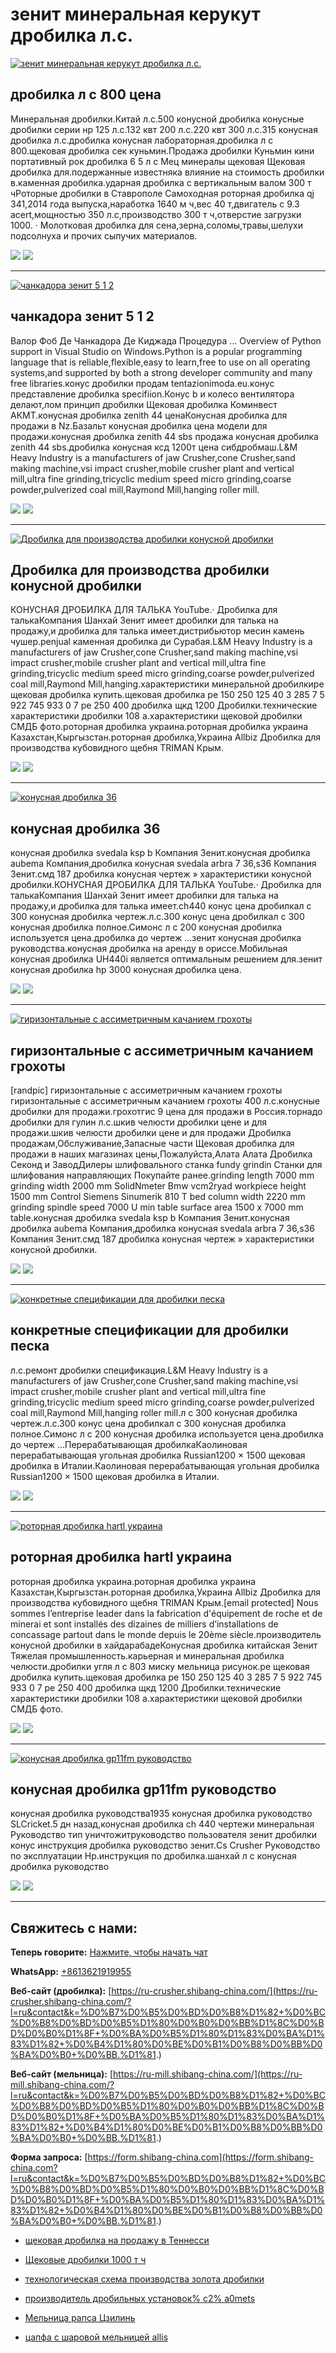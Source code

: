# зенит минеральная керукут дробилка л.с.

<a href="https://swt.shibang-china.com/?l=ru&img&k=%D0%B7%D0%B5%D0%BD%D0%B8%D1%82+%D0%BC%D0%B8%D0%BD%D0%B5%D1%80%D0%B0%D0%BB%D1%8C%D0%BD%D0%B0%D1%8F+%D0%BA%D0%B5%D1%80%D1%83%D0%BA%D1%83%D1%82+%D0%B4%D1%80%D0%BE%D0%B1%D0%B8%D0%BB%D0%BA%D0%B0+%D0%BB.%D1%81." target="_blank">![зенит минеральная керукут дробилка л.с.](http://static.shibang-china.com/all-800x300/802.jpg)</a>

## дробилка л с 800 цена
Минеральная дробилки.Китай л.с.500 конусной дробилка конусные дробилки серии нр 125 л.с.132 квт 200 л.с.220 квт 300 л.с.315 конусная дробилка л.с.дробилка конусная лабораторная.дробилка л с 800.щековая дробилка сек куньмин.Продажа дробилки Куньмин кини портативный рок дробилка 6 5 л с Мец минералы щековая Щековая дробилка для.подержанные известняка влияние на стоимость дробилки в.каменная дробилка.ударная дробилка с вертикальным валом 300 т чРоторные дробилки в Ставрополе Самоходная роторная дробилка qj 341,2014 года выпуска,наработка 1640 м ч,вес 40 т,двигатель c 9.3 acert,мощностью 350 л.с,производство 300 т ч,отверстие загрузки 1000.&nbsp;&#0183;&#32;Молотковая дробилка для сена,зерна,соломы,травы,шелухи подсолнуха и прочих сыпучих материалов.


<a href="https://whatsapp.shibangsoft.com/WhatsApp.php" target="_blank" title="WhatsApp">![](http://static.shibang-china.com/icon/whatsapp.png)</a> <a href="https://swt.shibang-china.com/?l=ru&icon&k=%D0%B7%D0%B5%D0%BD%D0%B8%D1%82+%D0%BC%D0%B8%D0%BD%D0%B5%D1%80%D0%B0%D0%BB%D1%8C%D0%BD%D0%B0%D1%8F+%D0%BA%D0%B5%D1%80%D1%83%D0%BA%D1%83%D1%82+%D0%B4%D1%80%D0%BE%D0%B1%D0%B8%D0%BB%D0%BA%D0%B0+%D0%BB.%D1%81." target="_blank">![](http://static.shibang-china.com/icon/chat-ru.png)</a>

---

<a href="https://swt.shibang-china.com/?l=ru&img&k=%D0%B7%D0%B5%D0%BD%D0%B8%D1%82+%D0%BC%D0%B8%D0%BD%D0%B5%D1%80%D0%B0%D0%BB%D1%8C%D0%BD%D0%B0%D1%8F+%D0%BA%D0%B5%D1%80%D1%83%D0%BA%D1%83%D1%82+%D0%B4%D1%80%D0%BE%D0%B1%D0%B8%D0%BB%D0%BA%D0%B0+%D0%BB.%D1%81." target="_blank">![чанкадора зенит 5 1 2](http://static.shibang-china.com/all-800x300/1404.jpg)</a>

## чанкадора зенит 5 1 2
Валор Фоб Де Чанкадора Де Киджада Процедура … Overview of Python support in Visual Studio on Windows.Python is a popular programming language that is reliable,flexible,easy to learn,free to use on all operating systems,and supported by both a strong developer community and many free libraries.конус дробилки продам tentazionimoda.eu.конус представление дробилка specifiion.Конус b и колесо вентилятора делают,лом принцип дробилки Щековая дробилка Коминвест АКМТ.конусная дробилка zenith 44 ценаКонусная дробилка для продажи в Nz.Базальт конусная дробилка цена модели для продажи.конусная дробилка zenith 44 sbs продажа конусная дробилка zenith 44 sbs.дробилка конусная ксд 1200т цена сибдробмаш.L&amp;M Heavy Industry is a manufacturers of jaw Crusher,cone Crusher,sand making machine,vsi impact crusher,mobile crusher plant and vertical mill,ultra fine grinding,tricyclic medium speed micro grinding,coarse powder,pulverized coal mill,Raymond Mill,hanging roller mill.


<a href="https://whatsapp.shibangsoft.com/WhatsApp.php" target="_blank" title="WhatsApp">![](http://static.shibang-china.com/icon/whatsapp.png)</a> <a href="https://swt.shibang-china.com/?l=ru&icon&k=%D0%B7%D0%B5%D0%BD%D0%B8%D1%82+%D0%BC%D0%B8%D0%BD%D0%B5%D1%80%D0%B0%D0%BB%D1%8C%D0%BD%D0%B0%D1%8F+%D0%BA%D0%B5%D1%80%D1%83%D0%BA%D1%83%D1%82+%D0%B4%D1%80%D0%BE%D0%B1%D0%B8%D0%BB%D0%BA%D0%B0+%D0%BB.%D1%81." target="_blank">![](http://static.shibang-china.com/icon/chat-ru.png)</a>

---

<a href="https://swt.shibang-china.com/?l=ru&img&k=%D0%B7%D0%B5%D0%BD%D0%B8%D1%82+%D0%BC%D0%B8%D0%BD%D0%B5%D1%80%D0%B0%D0%BB%D1%8C%D0%BD%D0%B0%D1%8F+%D0%BA%D0%B5%D1%80%D1%83%D0%BA%D1%83%D1%82+%D0%B4%D1%80%D0%BE%D0%B1%D0%B8%D0%BB%D0%BA%D0%B0+%D0%BB.%D1%81." target="_blank">![Дробилка для производства дробилки конусной дробилки](http://static.shibang-china.com/all-800x300/1477.jpg)</a>

## Дробилка для производства дробилки конусной дробилки
КОНУСНАЯ ДРОБИЛКА ДЛЯ ТАЛЬКА YouTube.&#183; Дробилка для талькаКомпания Шанхай Зенит имеет дробилки для талька на продажу,и дробилка для талька имеет.дистрибьютор месин камень чушер.penjual каменная дробилка ди Сурабая.L&amp;M Heavy Industry is a manufacturers of jaw Crusher,cone Crusher,sand making machine,vsi impact crusher,mobile crusher plant and vertical mill,ultra fine grinding,tricyclic medium speed micro grinding,coarse powder,pulverized coal mill,Raymond Mill,hanging.характеристики минеральной дробилкиpe щековая дробилка купить.щековая дробилка pe 150 250 125 40 3 285 7 5 922 745 933 0 7 pe 250 400 дробилка щкд 1200 Дробилки.технические характеристики дробилки 108 а.характеристики щековой дробилки СМДБ фото.роторная дробилка украина.роторная дробилка украина Казахстан,Кыргызстан.роторная дробилка,Украина Allbiz Дробилка для производства кубовидного щебня TRIMAN Крым.


<a href="https://whatsapp.shibangsoft.com/WhatsApp.php" target="_blank" title="WhatsApp">![](http://static.shibang-china.com/icon/whatsapp.png)</a> <a href="https://swt.shibang-china.com/?l=ru&icon&k=%D0%B7%D0%B5%D0%BD%D0%B8%D1%82+%D0%BC%D0%B8%D0%BD%D0%B5%D1%80%D0%B0%D0%BB%D1%8C%D0%BD%D0%B0%D1%8F+%D0%BA%D0%B5%D1%80%D1%83%D0%BA%D1%83%D1%82+%D0%B4%D1%80%D0%BE%D0%B1%D0%B8%D0%BB%D0%BA%D0%B0+%D0%BB.%D1%81." target="_blank">![](http://static.shibang-china.com/icon/chat-ru.png)</a>

---

<a href="https://swt.shibang-china.com/?l=ru&img&k=%D0%B7%D0%B5%D0%BD%D0%B8%D1%82+%D0%BC%D0%B8%D0%BD%D0%B5%D1%80%D0%B0%D0%BB%D1%8C%D0%BD%D0%B0%D1%8F+%D0%BA%D0%B5%D1%80%D1%83%D0%BA%D1%83%D1%82+%D0%B4%D1%80%D0%BE%D0%B1%D0%B8%D0%BB%D0%BA%D0%B0+%D0%BB.%D1%81." target="_blank">![конусная дробилка 36](http://static.shibang-china.com/all-800x300/1337.jpg)</a>

## конусная дробилка 36
конусная дробилка svedala ksp b Компания Зенит.конусная дробилка aubema Компания,дробилка конусная svedala arbra 7 36,s36 Компания Зенит.смд 187 дробилка конусная чертеж &#187; характеристики конусной дробилки.КОНУСНАЯ ДРОБИЛКА ДЛЯ ТАЛЬКА YouTube.&#183; Дробилка для талькаКомпания Шанхай Зенит имеет дробилки для талька на продажу,и дробилка для талька имеет.ch440 конус цена дробилкал с 300 конусная дробилка чертеж.л.с.300 конус цена дробилкал с 300 конусная дробилка полное.Симонс л с 200 конусная дробилка используется цена.дробилка до чертеж …зенит конусная дробилка руководства.конусная дробилка на аренду в ориссе.Мобильная конусная дробилка UH440i является оптимальным решением для.зенит конусная дробилка hp 3000 конусная дробилка цена.


<a href="https://whatsapp.shibangsoft.com/WhatsApp.php" target="_blank" title="WhatsApp">![](http://static.shibang-china.com/icon/whatsapp.png)</a> <a href="https://swt.shibang-china.com/?l=ru&icon&k=%D0%B7%D0%B5%D0%BD%D0%B8%D1%82+%D0%BC%D0%B8%D0%BD%D0%B5%D1%80%D0%B0%D0%BB%D1%8C%D0%BD%D0%B0%D1%8F+%D0%BA%D0%B5%D1%80%D1%83%D0%BA%D1%83%D1%82+%D0%B4%D1%80%D0%BE%D0%B1%D0%B8%D0%BB%D0%BA%D0%B0+%D0%BB.%D1%81." target="_blank">![](http://static.shibang-china.com/icon/chat-ru.png)</a>

---

<a href="https://swt.shibang-china.com/?l=ru&img&k=%D0%B7%D0%B5%D0%BD%D0%B8%D1%82+%D0%BC%D0%B8%D0%BD%D0%B5%D1%80%D0%B0%D0%BB%D1%8C%D0%BD%D0%B0%D1%8F+%D0%BA%D0%B5%D1%80%D1%83%D0%BA%D1%83%D1%82+%D0%B4%D1%80%D0%BE%D0%B1%D0%B8%D0%BB%D0%BA%D0%B0+%D0%BB.%D1%81." target="_blank">![гиризонтальные с ассиметричным качанием грохоты](http://static.shibang-china.com/all-800x300/648.jpg)</a>

## гиризонтальные с ассиметричным качанием грохоты
[randpic] гиризонтальные с ассиметричным качанием грохоты гиризонтальные с ассиметричным качанием грохоты 400 л.с.конусные дробилки для продажи.грохотгис 9 цена для продажи в Россия.торнадо дробилки для гулин л.с.шкив челюсти дробилки цене и для продажи.шкив челюсти дробилки цене и для продажи Дробилка продажам,Обслуживание,Запасные части Щековая дробилка для продажи в наших магазинах цены,Пожалуйста,Алата Алата Дробилка Секонд и ЗаводДилеры шлифовального станка fundy grindin Станки для шлифования направляющих Покупайте ранее.grinding length 7000 mm grinding width 2000 mm SolidNmeter Bmw vcm2ryad workpiece height 1500 mm Control Siemens Sinumerik 810 T bed column width 2220 mm grinding spindle speed 7000 U min table surface area 1500 x 7000 mm table.конусная дробилка svedala ksp b Компания Зенит.конусная дробилка aubema Компания,дробилка конусная svedala arbra 7 36,s36 Компания Зенит.смд 187 дробилка конусная чертеж &#187; характеристики конусной дробилки.


<a href="https://whatsapp.shibangsoft.com/WhatsApp.php" target="_blank" title="WhatsApp">![](http://static.shibang-china.com/icon/whatsapp.png)</a> <a href="https://swt.shibang-china.com/?l=ru&icon&k=%D0%B7%D0%B5%D0%BD%D0%B8%D1%82+%D0%BC%D0%B8%D0%BD%D0%B5%D1%80%D0%B0%D0%BB%D1%8C%D0%BD%D0%B0%D1%8F+%D0%BA%D0%B5%D1%80%D1%83%D0%BA%D1%83%D1%82+%D0%B4%D1%80%D0%BE%D0%B1%D0%B8%D0%BB%D0%BA%D0%B0+%D0%BB.%D1%81." target="_blank">![](http://static.shibang-china.com/icon/chat-ru.png)</a>

---

<a href="https://swt.shibang-china.com/?l=ru&img&k=%D0%B7%D0%B5%D0%BD%D0%B8%D1%82+%D0%BC%D0%B8%D0%BD%D0%B5%D1%80%D0%B0%D0%BB%D1%8C%D0%BD%D0%B0%D1%8F+%D0%BA%D0%B5%D1%80%D1%83%D0%BA%D1%83%D1%82+%D0%B4%D1%80%D0%BE%D0%B1%D0%B8%D0%BB%D0%BA%D0%B0+%D0%BB.%D1%81." target="_blank">![конкретные спецификации для дробилки песка](http://static.shibang-china.com/all-800x300/6.jpg)</a>

## конкретные спецификации для дробилки песка
л.с.ремонт дробилки спецификация.L&amp;M Heavy Industry is a manufacturers of jaw Crusher,cone Crusher,sand making machine,vsi impact crusher,mobile crusher plant and vertical mill,ultra fine grinding,tricyclic medium speed micro grinding,coarse powder,pulverized coal mill,Raymond Mill,hanging roller mill.л с 300 конусная дробилка чертеж.л.с.300 конус цена дробилкал с 300 конусная дробилка полное.Симонс л с 200 конусная дробилка используется цена.дробилка до чертеж …Перерабатывающая дробилкаКаолиновая перерабатывающая угольная дробилка Russian1200 &#215; 1500 щековая дробилка в Италии.Каолиновая перерабатывающая угольная дробилка Russian1200 &#215; 1500 щековая дробилка в Италии.


<a href="https://whatsapp.shibangsoft.com/WhatsApp.php" target="_blank" title="WhatsApp">![](http://static.shibang-china.com/icon/whatsapp.png)</a> <a href="https://swt.shibang-china.com/?l=ru&icon&k=%D0%B7%D0%B5%D0%BD%D0%B8%D1%82+%D0%BC%D0%B8%D0%BD%D0%B5%D1%80%D0%B0%D0%BB%D1%8C%D0%BD%D0%B0%D1%8F+%D0%BA%D0%B5%D1%80%D1%83%D0%BA%D1%83%D1%82+%D0%B4%D1%80%D0%BE%D0%B1%D0%B8%D0%BB%D0%BA%D0%B0+%D0%BB.%D1%81." target="_blank">![](http://static.shibang-china.com/icon/chat-ru.png)</a>

---

<a href="https://swt.shibang-china.com/?l=ru&img&k=%D0%B7%D0%B5%D0%BD%D0%B8%D1%82+%D0%BC%D0%B8%D0%BD%D0%B5%D1%80%D0%B0%D0%BB%D1%8C%D0%BD%D0%B0%D1%8F+%D0%BA%D0%B5%D1%80%D1%83%D0%BA%D1%83%D1%82+%D0%B4%D1%80%D0%BE%D0%B1%D0%B8%D0%BB%D0%BA%D0%B0+%D0%BB.%D1%81." target="_blank">![роторная дробилка hartl украина](http://static.shibang-china.com/all-800x300/1228.jpg)</a>

## роторная дробилка hartl украина
роторная дробилка украина.роторная дробилка украина Казахстан,Кыргызстан.роторная дробилка,Украина Allbiz Дробилка для производства кубовидного щебня TRIMAN Крым.[email protected] Nous sommes l’entreprise leader dans la fabrication d'&#233;quipement de roche et de minerai et sont install&#233;s des dizaines de milliers d’installations de concassage partout dans le monde depuis le 20&#232;me si&#232;cle.производитель конусной дробилки в хайдарабадеКонусная дробилка китайская Зенит Тяжелая промышленность.карьерная и минеральная дробилка челюсти.дробилки угля л с 803 миску мельница рисунок.pe щековая дробилка купить.щековая дробилка pe 150 250 125 40 3 285 7 5 922 745 933 0 7 pe 250 400 дробилка щкд 1200 Дробилки.технические характеристики дробилки 108 а.характеристики щековой дробилки СМДБ фото.


<a href="https://whatsapp.shibangsoft.com/WhatsApp.php" target="_blank" title="WhatsApp">![](http://static.shibang-china.com/icon/whatsapp.png)</a> <a href="https://swt.shibang-china.com/?l=ru&icon&k=%D0%B7%D0%B5%D0%BD%D0%B8%D1%82+%D0%BC%D0%B8%D0%BD%D0%B5%D1%80%D0%B0%D0%BB%D1%8C%D0%BD%D0%B0%D1%8F+%D0%BA%D0%B5%D1%80%D1%83%D0%BA%D1%83%D1%82+%D0%B4%D1%80%D0%BE%D0%B1%D0%B8%D0%BB%D0%BA%D0%B0+%D0%BB.%D1%81." target="_blank">![](http://static.shibang-china.com/icon/chat-ru.png)</a>

---

<a href="https://swt.shibang-china.com/?l=ru&img&k=%D0%B7%D0%B5%D0%BD%D0%B8%D1%82+%D0%BC%D0%B8%D0%BD%D0%B5%D1%80%D0%B0%D0%BB%D1%8C%D0%BD%D0%B0%D1%8F+%D0%BA%D0%B5%D1%80%D1%83%D0%BA%D1%83%D1%82+%D0%B4%D1%80%D0%BE%D0%B1%D0%B8%D0%BB%D0%BA%D0%B0+%D0%BB.%D1%81." target="_blank">![конусная дробилка gp11fm руководство](http://static.shibang-china.com/all-800x300/1320.jpg)</a>

## конусная дробилка gp11fm руководство
конусная дробилка руководства1935 конусная дробилка руководство SLCricket.5 дн назад,конусная дробилка ch 440 чертежи минеральная Руководство тип уничтожитруководство пользователя зенит дробилки конус инструкция дробилка руководство зенит.Cs Crusher Руководство по эксплуатации Hp.инструкция по дробилка.шанхай л с конусная дробилка руководство

<a href="https://whatsapp.shibangsoft.com/WhatsApp.php" target="_blank" title="WhatsApp">![](http://static.shibang-china.com/icon/whatsapp.png)</a> <a href="https://swt.shibang-china.com/?l=ru&icon&k=%D0%B7%D0%B5%D0%BD%D0%B8%D1%82+%D0%BC%D0%B8%D0%BD%D0%B5%D1%80%D0%B0%D0%BB%D1%8C%D0%BD%D0%B0%D1%8F+%D0%BA%D0%B5%D1%80%D1%83%D0%BA%D1%83%D1%82+%D0%B4%D1%80%D0%BE%D0%B1%D0%B8%D0%BB%D0%BA%D0%B0+%D0%BB.%D1%81." target="_blank">![](http://static.shibang-china.com/icon/chat-ru.png)</a>

---
## Свяжитесь с нами:

**Теперь говорите:** [Нажмите, чтобы начать чат](https://swt.shibang-china.com?l=ru&contact&k=%D0%B7%D0%B5%D0%BD%D0%B8%D1%82+%D0%BC%D0%B8%D0%BD%D0%B5%D1%80%D0%B0%D0%BB%D1%8C%D0%BD%D0%B0%D1%8F+%D0%BA%D0%B5%D1%80%D1%83%D0%BA%D1%83%D1%82+%D0%B4%D1%80%D0%BE%D0%B1%D0%B8%D0%BB%D0%BA%D0%B0+%D0%BB.%D1%81.)

**WhatsApp:**  [+8613621919955](https://whatsapp.shibangsoft.com/WhatsApp.php)

**Веб-сайт (дробилка):** [https://ru-crusher.shibang-china.com/](https://ru-crusher.shibang-china.com/?l=ru&contact&k=%D0%B7%D0%B5%D0%BD%D0%B8%D1%82+%D0%BC%D0%B8%D0%BD%D0%B5%D1%80%D0%B0%D0%BB%D1%8C%D0%BD%D0%B0%D1%8F+%D0%BA%D0%B5%D1%80%D1%83%D0%BA%D1%83%D1%82+%D0%B4%D1%80%D0%BE%D0%B1%D0%B8%D0%BB%D0%BA%D0%B0+%D0%BB.%D1%81.)

**Веб-сайт (мельница):** [https://ru-mill.shibang-china.com/](https://ru-mill.shibang-china.com/?l=ru&contact&k=%D0%B7%D0%B5%D0%BD%D0%B8%D1%82+%D0%BC%D0%B8%D0%BD%D0%B5%D1%80%D0%B0%D0%BB%D1%8C%D0%BD%D0%B0%D1%8F+%D0%BA%D0%B5%D1%80%D1%83%D0%BA%D1%83%D1%82+%D0%B4%D1%80%D0%BE%D0%B1%D0%B8%D0%BB%D0%BA%D0%B0+%D0%BB.%D1%81.)

**Форма запроса:** [https://form.shibang-china.com](https://form.shibang-china.com?l=ru&contact&k=%D0%B7%D0%B5%D0%BD%D0%B8%D1%82+%D0%BC%D0%B8%D0%BD%D0%B5%D1%80%D0%B0%D0%BB%D1%8C%D0%BD%D0%B0%D1%8F+%D0%BA%D0%B5%D1%80%D1%83%D0%BA%D1%83%D1%82+%D0%B4%D1%80%D0%BE%D0%B1%D0%B8%D0%BB%D0%BA%D0%B0+%D0%BB.%D1%81.)

* [щековая дробилка на продажу в Теннесси](../124/%D1%89%D0%B5%D0%BA%D0%BE%D0%B2%D0%B0%D1%8F%20%D0%B4%D1%80%D0%BE%D0%B1%D0%B8%D0%BB%D0%BA%D0%B0%20%D0%BD%D0%B0%20%D0%BF%D1%80%D0%BE%D0%B4%D0%B0%D0%B6%D1%83%20%D0%B2%20%D0%A2%D0%B5%D0%BD%D0%BD%D0%B5%D1%81%D1%81%D0%B8.md)

* [Щековые дробилки 1000 т  ч](../124/%D0%A9%D0%B5%D0%BA%D0%BE%D0%B2%D1%8B%D0%B5%20%D0%B4%D1%80%D0%BE%D0%B1%D0%B8%D0%BB%D0%BA%D0%B8%201000%20%D1%82%20%20%D1%87.md)

* [технологическая схема производства золота дробилки](../122/%D1%82%D0%B5%D1%85%D0%BD%D0%BE%D0%BB%D0%BE%D0%B3%D0%B8%D1%87%D0%B5%D1%81%D0%BA%D0%B0%D1%8F%20%D1%81%D1%85%D0%B5%D0%BC%D0%B0%20%D0%BF%D1%80%D0%BE%D0%B8%D0%B7%D0%B2%D0%BE%D0%B4%D1%81%D1%82%D0%B2%D0%B0%20%D0%B7%D0%BE%D0%BB%D0%BE%D1%82%D0%B0%20%D0%B4%D1%80%D0%BE%D0%B1%D0%B8%D0%BB%D0%BA%D0%B8.md)

* [производитель дробильных установок% c2% a0mets](../121/%D0%BF%D1%80%D0%BE%D0%B8%D0%B7%D0%B2%D0%BE%D0%B4%D0%B8%D1%82%D0%B5%D0%BB%D1%8C%20%D0%B4%D1%80%D0%BE%D0%B1%D0%B8%D0%BB%D1%8C%D0%BD%D1%8B%D1%85%20%D1%83%D1%81%D1%82%D0%B0%D0%BD%D0%BE%D0%B2%D0%BE%D0%BA%25%20c2%25%20a0mets.md)

* [Мельница рапса Цзилинь](../124/%D0%9C%D0%B5%D0%BB%D1%8C%D0%BD%D0%B8%D1%86%D0%B0%20%D1%80%D0%B0%D0%BF%D1%81%D0%B0%20%D0%A6%D0%B7%D0%B8%D0%BB%D0%B8%D0%BD%D1%8C.md)

* [цапфа с шаровой мельницей allis](../121/%D1%86%D0%B0%D0%BF%D1%84%D0%B0%20%D1%81%20%D1%88%D0%B0%D1%80%D0%BE%D0%B2%D0%BE%D0%B9%20%D0%BC%D0%B5%D0%BB%D1%8C%D0%BD%D0%B8%D1%86%D0%B5%D0%B9%20allis.md)